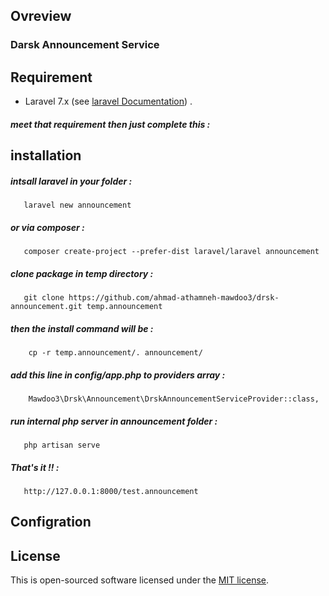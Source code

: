 ## Ovreview
### Darsk Announcement Service

## Requirement

- Laravel 7.x (see [laravel Documentation](https://laravel.com/docs/7.x/#server-requirements)) .

##### meet that requirement then just complete this :

## installation 
##### intsall laravel in your folder :
       laravel new announcement
##### or via composer :
       composer create-project --prefer-dist laravel/laravel announcement
##### clone package  in temp directory :
       git clone https://github.com/ahmad-athamneh-mawdoo3/drsk-announcement.git temp.announcement
##### then the install command will be :
        cp -r temp.announcement/. announcement/
##### add this line in config/app.php to providers array :
        Mawdoo3\Drsk\Announcement\DrskAnnouncementServiceProvider::class,
##### run internal php server in announcement folder :
       php artisan serve
##### That's it !! :
       http://127.0.0.1:8000/test.announcement

## Configration

## License
This is open-sourced software licensed under the [MIT license](http://opensource.org/licenses/MIT).
